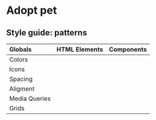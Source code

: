 # Adopt pet

## Style  guide: patterns

Globals | HTML Elements | Components
:--- | :--- | :---
Colors | |
Icons  | |
Spacing | |
Aligment | |
Media Queries | |
Grids | |